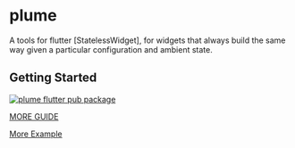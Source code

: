 # plume

A tools for flutter [StatelessWidget], for widgets that always build the same way given a particular configuration and ambient state.

## Getting Started


[![plume flutter pub package](https://img.shields.io/static/v1?label=pub&message=v0.0.6&color=informational)](https://github.com/davidzou/flutter_plume)


[MORE GUIDE](doc/getting_started.md)

[More Example](https://github.com/davidzou/flutter_challenge)